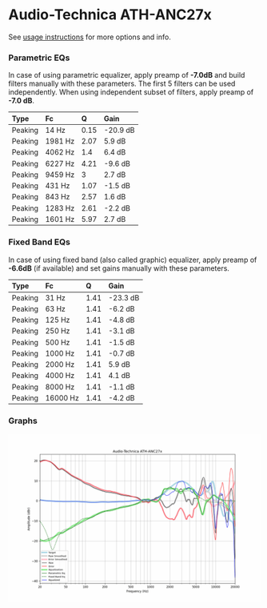 # Audio-Technica ATH-ANC27x
See [usage instructions](https://github.com/jaakkopasanen/AutoEq#usage) for more options and info.

### Parametric EQs
In case of using parametric equalizer, apply preamp of **-7.0dB** and build filters manually
with these parameters. The first 5 filters can be used independently.
When using independent subset of filters, apply preamp of **-7.0 dB**.

| Type    | Fc      |    Q | Gain     |
|:--------|:--------|:-----|:---------|
| Peaking | 14 Hz   | 0.15 | -20.9 dB |
| Peaking | 1981 Hz | 2.07 | 5.9 dB   |
| Peaking | 4062 Hz | 1.4  | 6.4 dB   |
| Peaking | 6227 Hz | 4.21 | -9.6 dB  |
| Peaking | 9459 Hz | 3    | 2.7 dB   |
| Peaking | 431 Hz  | 1.07 | -1.5 dB  |
| Peaking | 843 Hz  | 2.57 | 1.6 dB   |
| Peaking | 1283 Hz | 2.61 | -2.2 dB  |
| Peaking | 1601 Hz | 5.97 | 2.7 dB   |

### Fixed Band EQs
In case of using fixed band (also called graphic) equalizer, apply preamp of **-6.6dB**
(if available) and set gains manually with these parameters.

| Type    | Fc       |    Q | Gain     |
|:--------|:---------|:-----|:---------|
| Peaking | 31 Hz    | 1.41 | -23.3 dB |
| Peaking | 63 Hz    | 1.41 | -6.2 dB  |
| Peaking | 125 Hz   | 1.41 | -4.8 dB  |
| Peaking | 250 Hz   | 1.41 | -3.1 dB  |
| Peaking | 500 Hz   | 1.41 | -1.5 dB  |
| Peaking | 1000 Hz  | 1.41 | -0.7 dB  |
| Peaking | 2000 Hz  | 1.41 | 5.9 dB   |
| Peaking | 4000 Hz  | 1.41 | 4.1 dB   |
| Peaking | 8000 Hz  | 1.41 | -1.1 dB  |
| Peaking | 16000 Hz | 1.41 | -4.2 dB  |

### Graphs
![](./Audio-Technica%20ATH-ANC27x.png)